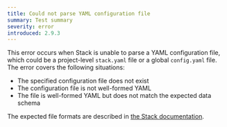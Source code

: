 ```yaml
---
title: Could not parse YAML configuration file
summary: Test summary
severity: error
introduced: 2.9.3
---
```


This error occurs when Stack is unable to parse a YAML configuration file, which could be a project-level `stack.yaml` file or a global `config.yaml` file. The error covers the following situations:

 * The specified configuration file does not exist
 * The configuration file is not well-formed YAML
 * The file is well-formed YAML but does not match the expected data schema
 
The expected file formats are described in [the Stack documentation](https://docs.haskellstack.org/en/stable/yaml_configuration/).
